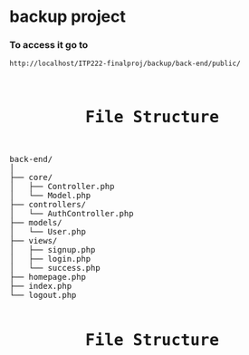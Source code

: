 # backup project

### To access it go to

```bash
http://localhost/ITP222-finalproj/backup/back-end/public/
```

<pre>

<h1 align="center">File Structure</h1>

back-end/
│
├── core/
│   ├── Controller.php
│   └── Model.php
├── controllers/
│   └── AuthController.php
├── models/
│   └── User.php
├── views/
│   ├── signup.php
│   ├── login.php
│   └── success.php
├── homepage.php
├── index.php
└── logout.php

<h1 align="center">File Structure</h1>

</pre>